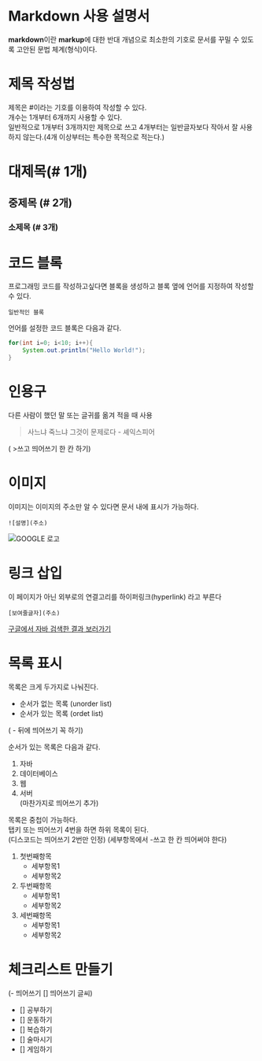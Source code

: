 # Markdown 사용 설명서

**markdown**이란 **markup**에 대한 반대 개념으로 최소한의 기호로 문서를 꾸밀 수 있도록 고안된 문법 체계(형식)이다.

# 제목 작성법

제목은 #이라는 기호를 이용하여 작성할 수 있다.  
개수는 1개부터 6개까지 사용할 수 있다.  
일반적으로 1개부터 3개까지만 제목으로 쓰고 4개부터는 일반글자보다 작아서 잘 사용하지 않는다.(4개 이상부터는 특수한 목적으로 적는다.)  
  
# 대제목(# 1개)
## 중제목 (# 2개)
### 소제목 (# 3개)

# 코드 블록

프로그래밍 코드를 작성하고싶다면 블록을 생성하고 블록 옆에 언어를 지정하여 작성할 수 있다.

```
일반적인 블록
```


언어를 설정한 코드 블록은 다음과 같다.

```java
for(int i=0; i<10; i++){
	System.out.println("Hello World!");
}
```

# 인용구

다른 사람이 했던 말 또는 글귀를 옮겨 적을 때 사용

> 사느냐 죽느냐 그것이 문제로다 - 셰익스피어

( >쓰고 띄어쓰기 한 칸 하기)

# 이미지

이미지는 이미지의 주소만 알 수 있다면 문서 내에 표시가 가능하다.

```
![설명](주소)
```

![GOOGLE 로고](https://image.rocketpunch.com/company/105846/khjeongbogyoyugweon_logo_1572925088.png?s=400x400&t=inside)


# 링크 삽입

이 페이지가 아닌 외부로의 연결고리를 하이퍼링크(hyperlink) 라고 부른다

```
[보여줄글자](주소)
```

[구글에서 자바 검색한 결과 보러가기](https://www.google.co.kr/search?q=%EC%9E%90%EB%B0%94&sca_esv=593031284&source=hp&ei=vESFZeO4Mprn2roP2vu--A8&iflsig=AO6bgOgAAAAAZYVSzNKiRELnTdvrtH2ER5eV2IxakcGA&oq=wkqk&gs_lp=Egdnd3Mtd2l6IgR3a3FrKgIIADIIEAAYgAQYsQMyCxAAGIAEGLEDGIMBMggQABiABBixAzILEAAYgAQYsQMYgwEyCBAAGIAEGLEDMgUQABiABDILEAAYgAQYsQMYgwEyBRAAGIAEMgUQABiABDIFEAAYgARIhxFQwAVYqQdwAXgAkAEAmAHoAaABsAaqAQUwLjIuMrgBA8gBAPgBAagCCsICChAAGAMYjwEY6gLCAgoQLhgDGI8BGOoCwgIEEAAYA8ICCxAuGIAEGLEDGIMBwgIREC4YgAQYsQMYgwEYxwEY0QPCAgsQLhiABBjHARivAcICBxAAGIAEGArCAgkQABiABBgKGCrCAg0QLhiABBjHARjRAxgKwgIEEC4YA8ICBxAuGIAEGArCAggQLhiABBixAw&sclient=gws-wiz)


# 목록 표시

목록은 크게 두가지로 나눠진다.  

- 순서가 없는 목록 (unorder list)
- 순서가 있는 목록 (ordet list)

( - 뒤에 띄어쓰기 꼭 하기)

순서가 있는 목록은 다음과 같다.  

1. 자바
2. 데이터베이스
3. 웹
4. 서버  
(마찬가지로 띄어쓰기 추가)

목록은 중첩이 가능하다.  
탭키 또는 띄어쓰기 4번을 하면 하위 목록이 된다.  
(디스코드는 띄어쓰기 2번만 인정)  (세부항목에서 -쓰고 한 칸 띄어써야 한다)

1. 첫번째항목  
	- 세부항목1
	- 세부항목2  
2. 두번째항목  
	- 세부항목1
	- 세부항목2  
3. 세번째항목  
    - 세부항목1  
    - 세부항목2  
	
# 체크리스트 만들기

(- 띄어쓰기 [] 띄어쓰기 글씨)

- [] 공부하기  
- [] 운동하기  
- [] 복습하기  
- [] 술마시기  
- [] 게임하기  